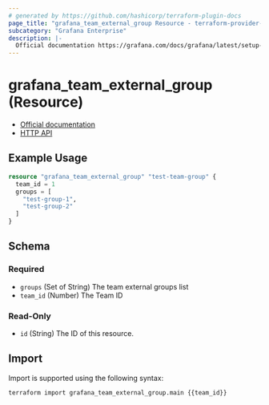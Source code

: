 ```yaml
---
# generated by https://github.com/hashicorp/terraform-plugin-docs
page_title: "grafana_team_external_group Resource - terraform-provider-grafana"
subcategory: "Grafana Enterprise"
description: |-
  Official documentation https://grafana.com/docs/grafana/latest/setup-grafana/configure-security/configure-team-sync/HTTP API https://grafana.com/docs/grafana/latest/developers/http_api/external_group_sync/
---
```


# grafana_team_external_group (Resource)

* [Official documentation](https://grafana.com/docs/grafana/latest/setup-grafana/configure-security/configure-team-sync/)
* [HTTP API](https://grafana.com/docs/grafana/latest/developers/http_api/external_group_sync/)

## Example Usage

```terraform
resource "grafana_team_external_group" "test-team-group" {
  team_id = 1
  groups = [
    "test-group-1",
    "test-group-2"
  ]
}
```

<!-- schema generated by tfplugindocs -->
## Schema

### Required

- `groups` (Set of String) The team external groups list
- `team_id` (Number) The Team ID

### Read-Only

- `id` (String) The ID of this resource.

## Import

Import is supported using the following syntax:

```shell
terraform import grafana_team_external_group.main {{team_id}}
```
